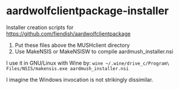 # aardwolfclientpackage-installer
Installer creation scripts for https://github.com/fiendish/aardwolfclientpackage

1. Put these files above the MUSHclient directory
2. Use MakeNSIS or MakeNSISW to compile aardmush_installer.nsi

I use it in GNU/Linux with Wine by:
`wine ~/.wine/drive_c/Program\ Files/NSIS/makensis.exe aardmush_installer.nsi`

I imagine the Windows invocation is not strikingly dissimilar.
